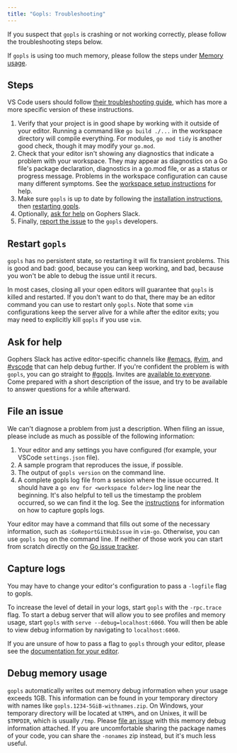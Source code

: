 ```yaml
---
title: "Gopls: Troubleshooting"
---
```


If you suspect that `gopls` is crashing or not working correctly, please follow the troubleshooting steps below.

If `gopls` is using too much memory, please follow the steps under [Memory usage](#debug-memory-usage).

## Steps

VS Code users should follow [their troubleshooting guide](https://github.com/golang/vscode-go/blob/master/docs/troubleshooting.md), which has more a more specific version of these instructions.

1. Verify that your project is in good shape by working with it outside of your editor. Running a command like `go build ./...` in the workspace directory will compile everything. For modules, `go mod tidy` is another good check, though it may modify your `go.mod`.
1. Check that your editor isn't showing any diagnostics that indicate a problem with your workspace. They may appear as diagnostics on a Go file's package declaration, diagnostics in a go.mod file, or as a status or progress message. Problems in the workspace configuration can cause many different symptoms. See the [workspace setup instructions](workspace.md) for help.
1. Make sure `gopls` is up to date by following the [installation instructions](index.md#installation), then [restarting gopls](#restart-gopls).
1. Optionally, [ask for help](#ask-for-help) on Gophers Slack.
1. Finally, [report the issue](#file-an-issue) to the `gopls` developers.

## Restart `gopls`

`gopls` has no persistent state, so restarting it will fix transient problems. This is good and bad: good, because you can keep working, and bad, because you won't be able to debug the issue until it recurs.

In most cases, closing all your open editors will guarantee that `gopls` is killed and restarted. If you don't want to do that, there may be an editor command you can use to restart only `gopls`. Note that some `vim` configurations keep the server alive for a while after the editor exits; you may need to explicitly kill `gopls` if you use `vim`.

## Ask for help

Gophers Slack has active editor-specific channels like [#emacs](https://gophers.slack.com/archives/C0HKHULEM), [#vim](https://gophers.slack.com/archives/C07GBR52P), and [#vscode](https://gophers.slack.com/archives/C2B4L99RS) that can help debug further. If you're confident the problem is with `gopls`, you can go straight to [#gopls](https://gophers.slack.com/archives/CJZH85XCZ). Invites are [available to everyone](https://invite.slack.golangbridge.org). Come prepared with a short description of the issue, and try to be available to answer questions for a while afterward.

## File an issue

We can't diagnose a problem from just a description. When filing an issue, please include as much as possible of the following information:

1. Your editor and any settings you have configured (for example, your VSCode `settings.json` file).
1. A sample program that reproduces the issue, if possible.
1. The output of `gopls version` on the command line.
1. A complete gopls log file from a session where the issue occurred. It should have a `go env for <workspace folder>` log line near the beginning. It's also helpful to tell us the timestamp the problem occurred, so we can find it the log. See the [instructions](#capture-logs) for information on how to capture gopls logs.

Your editor may have a command that fills out some of the necessary information, such as `:GoReportGitHubIssue` in `vim-go`. Otherwise, you can use `gopls bug` on the command line. If neither of those work you can start from scratch directly on the [Go issue tracker](https://github.com/golang/go/issues/new?title=x%2Ftools%2Fgopls%3A%20%3Cfill%20this%20in%3E).

## Capture logs

You may have to change your editor's configuration to pass a `-logfile` flag to gopls.

To increase the level of detail in your logs, start `gopls` with the `-rpc.trace` flag. To start a debug server that will allow you to see profiles and memory usage, start `gopls` with `serve --debug=localhost:6060`. You will then be able to view debug information by navigating to `localhost:6060`.

If you are unsure of how to pass a flag to `gopls` through your editor, please see the [documentation for your editor](index.md#editors).

## Debug memory usage

`gopls` automatically writes out memory debug information when your usage exceeds 1GB. This information can be found in your temporary directory with names like `gopls.1234-5GiB-withnames.zip`. On Windows, your temporary directory will be located at `%TMP%`, and on Unixes, it will be `$TMPDIR`, which is usually `/tmp`. Please [file an issue](#file-an-issue) with this memory debug information attached. If you are uncomfortable sharing the package names of your code, you can share the `-nonames` zip instead, but it's much less useful.

